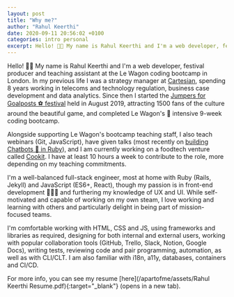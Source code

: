 ```yaml
---
layout: post
title: "Why me?"
author: "Rahul Keerthi"
date: 2020-09-11 20:56:02 +0100
categories: intro personal
excerpt: Hello! 👋🏾 My name is Rahul Keerthi and I'm a web developer, festival producer and teaching assistant at Le Wagon coding bootcamp in London.
---
```


Hello! 👋🏾 My name is Rahul Keerthi and I'm a web developer, festival producer and teaching assistant at the Le Wagon coding bootcamp in London. In my previous life I was a strategy manager at [Cartesian](https://cartesian.com), spending 8 years working in telecoms and technology regulation, business case development and data analytics. Since then I started the [Jumpers for Goalposts ⚽️ festival](https://jumpersforgoalpostsfestival.com) held in August 2019, attracting 1500 fans of the culture around the beautiful game, and completed Le Wagon's 🚐 intensive 9-week coding bootcamp.

Alongside supporting Le Wagon's bootcamp teaching staff, I also teach webinars (Git, JavaScript), have given talks (most recently on [building Chatbots 🤖 in Ruby](docs.google.com/presentation/d/1skw3zh0wxcjiwxqih32fbm6xdmok3m8ljozlyairwh0/edit?usp=sharing)), and I am currently working on a foodtech venture called [Cookit](https://www.trycookit.com/). I have at least 10 hours a week to contribute to the role, more depending on my teaching commitments.

I'm a well-balanced full-stack engineer, most at home with Ruby (Rails, Jekyll) and JavaScript (ES6+, React), though my passion is in front-end development 👨🏾‍🎨 and furthering my knowledge of UX and UI. While self-motivated and capable of working on my own steam, I love working and learning with others and particularly delight in being part of mission-focused teams.

I'm comfortable working with HTML, CSS and JS, using frameworks and libraries as required, designing for both internal and external users, working with popular collaboration tools (GitHub, Trello, Slack, Notion, Google Docs), writing tests, reviewing code and pair programming, automation, as well as with CLI/CLT. I am also familiar with i18n, a11y, databases, containers and CI/CD.

For more info, you can see my resume [here](/apartofme/assets/Rahul Keerthi Resume.pdf){:target="\_blank"} (opens in a new tab).
